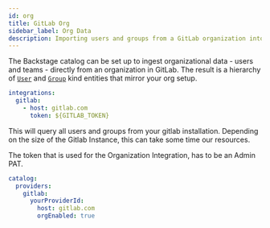 ```yaml
---
id: org
title: GitLab Org
sidebar_label: Org Data
description: Importing users and groups from a GitLab organization into Backstage
---
```


The Backstage catalog can be set up to ingest organizational data - users and
teams - directly from an organization in GitLab. The result
is a hierarchy of
[`User`](../../features/software-catalog/descriptor-format.md#kind-user) and
[`Group`](../../features/software-catalog/descriptor-format.md#kind-group) kind
entities that mirror your org setup.

```yaml
integrations:
  gitlab:
    - host: gitlab.com
      token: ${GITLAB_TOKEN}
```

This will query all users and groups from your gitlab installation. Depending on the size
of the Gitlab Instance, this can take some time our resources.

The token that is used for the Organization Integration, has to be an Admin PAT.

```yaml
catalog:
  providers:
    gitlab:
      yourProviderId:
        host: gitlab.com
        orgEnabled: true
```
